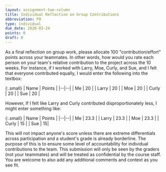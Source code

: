```yaml
---
layout: assignment-two-column
title: Individual Reflection on Group Contributions 
abbreviation: P9
type: individual
due_date: 2020-03-24
points: 0
draft: 0
---
```


As a final reflection on group work, please allocate 100 "contribution/effort" points across your teammates. In other words, how would you rate each person on your team's relative contribution to the project across the 10 weeks. For instance, if I worked with Larry, Moe, Curly, and Sue, and I felt that everyone contributed equally, I would enter the following into the textbox:

{:.small}
| Name | Points |
|--|--|
| Me | 20 |
| Larry | 20 |
| Moe | 20 |
| Curly | 20 |
| Sue | 20 |

However, If I felt like Larry and Curly contributed disproportionately less, I might enter something like:

{:.small}
| Name | Points |
|--|--|
| Me | 23.3 |
| Larry | 23.3 |
| Moe | 23.3 |
| Curly | 15 |
| Sue | 15|

This will not impact anyone's score unless there are extreme differentials across participation and a student's grade is already borderline. The purpose of this is to ensure some level of accountability for individual contributions to the team. This submission will only be seen by the graders (not your teammates) and will be treated as confidential by the course staff. You are welcome to also add any additional comments and context as you see fit.